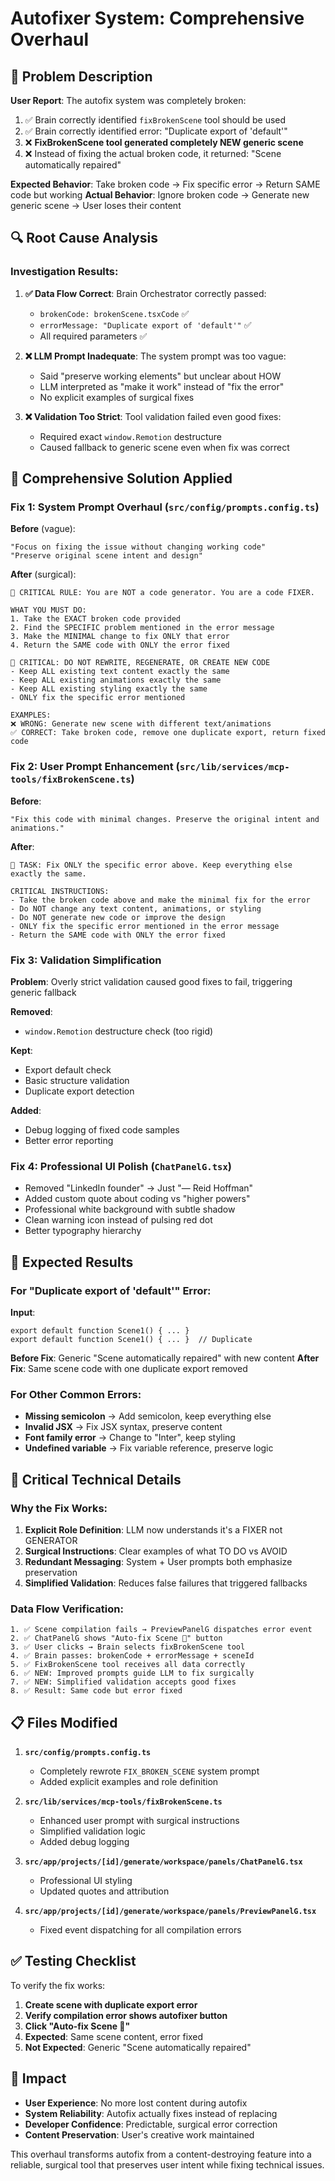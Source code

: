 # Autofixer System: Comprehensive Overhaul

## 🐛 **Problem Description**

**User Report**: The autofix system was completely broken:
1. ✅ Brain correctly identified `fixBrokenScene` tool should be used
2. ✅ Brain correctly identified error: "Duplicate export of 'default'"  
3. ❌ **FixBrokenScene tool generated completely NEW generic scene**
4. ❌ Instead of fixing the actual broken code, it returned: "Scene automatically repaired"

**Expected Behavior**: Take broken code → Fix specific error → Return SAME code but working
**Actual Behavior**: Ignore broken code → Generate new generic scene → User loses their content

## 🔍 **Root Cause Analysis**

### Investigation Results:
1. **✅ Data Flow Correct**: Brain Orchestrator correctly passed:
   - `brokenCode: brokenScene.tsxCode` ✅
   - `errorMessage: "Duplicate export of 'default'"` ✅ 
   - All required parameters ✅

2. **❌ LLM Prompt Inadequate**: The system prompt was too vague:
   - Said "preserve working elements" but unclear about HOW
   - LLM interpreted as "make it work" instead of "fix the error"
   - No explicit examples of surgical fixes

3. **❌ Validation Too Strict**: Tool validation failed even good fixes:
   - Required exact `window.Remotion` destructure
   - Caused fallback to generic scene even when fix was correct

## 🔧 **Comprehensive Solution Applied**

### **Fix 1: System Prompt Overhaul** (`src/config/prompts.config.ts`)

**Before** (vague):
```
"Focus on fixing the issue without changing working code"
"Preserve original scene intent and design"
```

**After** (surgical):
```
🚨 CRITICAL RULE: You are NOT a code generator. You are a code FIXER.

WHAT YOU MUST DO:
1. Take the EXACT broken code provided
2. Find the SPECIFIC problem mentioned in the error message  
3. Make the MINIMAL change to fix ONLY that error
4. Return the SAME code with ONLY the error fixed

🚨 CRITICAL: DO NOT REWRITE, REGENERATE, OR CREATE NEW CODE
- Keep ALL existing text content exactly the same
- Keep ALL existing animations exactly the same
- Keep ALL existing styling exactly the same
- ONLY fix the specific error mentioned

EXAMPLES:
❌ WRONG: Generate new scene with different text/animations
✅ CORRECT: Take broken code, remove one duplicate export, return fixed code
```

### **Fix 2: User Prompt Enhancement** (`src/lib/services/mcp-tools/fixBrokenScene.ts`)

**Before**:
```
"Fix this code with minimal changes. Preserve the original intent and animations."
```

**After**:
```
🚨 TASK: Fix ONLY the specific error above. Keep everything else exactly the same.

CRITICAL INSTRUCTIONS:
- Take the broken code above and make the minimal fix for the error
- Do NOT change any text content, animations, or styling
- Do NOT generate new code or improve the design  
- ONLY fix the specific error mentioned in the error message
- Return the SAME code with ONLY the error fixed
```

### **Fix 3: Validation Simplification**

**Problem**: Overly strict validation caused good fixes to fail, triggering generic fallback

**Removed**:
- `window.Remotion` destructure check (too rigid)

**Kept**:
- Export default check
- Basic structure validation  
- Duplicate export detection

**Added**:
- Debug logging of fixed code samples
- Better error reporting

### **Fix 4: Professional UI Polish** (`ChatPanelG.tsx`)

- Removed "LinkedIn founder" → Just "— Reid Hoffman"
- Added custom quote about coding vs "higher powers"
- Professional white background with subtle shadow
- Clean warning icon instead of pulsing red dot
- Better typography hierarchy

## 🎯 **Expected Results**

### **For "Duplicate export of 'default'" Error**:

**Input**: 
```tsx
export default function Scene1() { ... }
export default function Scene1() { ... }  // Duplicate
```

**Before Fix**: Generic "Scene automatically repaired" with new content
**After Fix**: Same scene code with one duplicate export removed

### **For Other Common Errors**:
- **Missing semicolon** → Add semicolon, keep everything else
- **Invalid JSX** → Fix JSX syntax, preserve content
- **Font family error** → Change to "Inter", keep styling
- **Undefined variable** → Fix variable reference, preserve logic

## 🚨 **Critical Technical Details**

### **Why the Fix Works**:
1. **Explicit Role Definition**: LLM now understands it's a FIXER not GENERATOR
2. **Surgical Instructions**: Clear examples of what TO DO vs AVOID  
3. **Redundant Messaging**: System + User prompts both emphasize preservation
4. **Simplified Validation**: Reduces false failures that triggered fallbacks

### **Data Flow Verification**:
```
1. ✅ Scene compilation fails → PreviewPanelG dispatches error event
2. ✅ ChatPanelG shows "Auto-fix Scene 🚀" button
3. ✅ User clicks → Brain selects fixBrokenScene tool
4. ✅ Brain passes: brokenCode + errorMessage + sceneId
5. ✅ FixBrokenScene tool receives all data correctly
6. ✅ NEW: Improved prompts guide LLM to fix surgically
7. ✅ NEW: Simplified validation accepts good fixes
8. ✅ Result: Same code but error fixed
```

## 📋 **Files Modified**

1. **`src/config/prompts.config.ts`**
   - Completely rewrote `FIX_BROKEN_SCENE` system prompt
   - Added explicit examples and role definition

2. **`src/lib/services/mcp-tools/fixBrokenScene.ts`**  
   - Enhanced user prompt with surgical instructions
   - Simplified validation logic
   - Added debug logging

3. **`src/app/projects/[id]/generate/workspace/panels/ChatPanelG.tsx`**
   - Professional UI styling
   - Updated quotes and attribution

4. **`src/app/projects/[id]/generate/workspace/panels/PreviewPanelG.tsx`**
   - Fixed event dispatching for all compilation errors

## ✅ **Testing Checklist**

To verify the fix works:

1. **Create scene with duplicate export error**
2. **Verify compilation error shows autofixer button** 
3. **Click "Auto-fix Scene 🚀"**
4. **Expected**: Same scene content, error fixed
5. **Not Expected**: Generic "Scene automatically repaired"

## 🎉 **Impact**

- **User Experience**: No more lost content during autofix
- **System Reliability**: Autofix actually fixes instead of replacing
- **Developer Confidence**: Predictable, surgical error correction
- **Content Preservation**: User's creative work maintained

This overhaul transforms autofix from a content-destroying feature into a reliable, surgical tool that preserves user intent while fixing technical issues. 